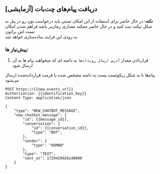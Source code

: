 ## دریافت پیام‌های چت‌بات [آزمایشی]

**نکته:** در حال حاضر برای استفاده از این امکان تستی باید درخواست تون رو در پنل به شکل تیکت ثبت کنید و در حال حاضر ممکنه مقداری زمان‌بر باشه فراهم شدن امکان تست اش براتون
<br>
به زودی این فرایند ساده‌سازی خواهد شد

### پیش‌نیاز ها:
1. قراردادن مقدار `آدرس ارسال رویدادها` به دامنه ای که میخواهید پیام ها به آن ارسال شود

پیام‌ها با به شکل ریکوئست پست به دامنه مشخص شده با فرمت قرارداده‌شده ارسال می‌شود

```http request
POST https://{{new_events_url}}
Authorization: {{identification_key}}
Content-Type: application/json

{
    "type": "NEW_CHATBOT_MESSAGE",
    "new_chatbot_message": {
        "id": {{message_id}},
        "conversation": {
            "id": {{conversation_id}},
            "type": "BOT",
        },
        "sender": {
            "type": "HUMAN"
        },
        "type": "TEXT",
        "sent_at": 1729429926140000
    }
}
```
